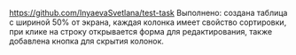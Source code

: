 https://github.com/InyaevaSvetlana/test-task
Выполнено: создана таблица с шириной 50% от экрана, каждая колонка имеет свойство сортировки, при клике на строку открывается форма для редактирования, также добавлена кнопка для скрытия колонок.